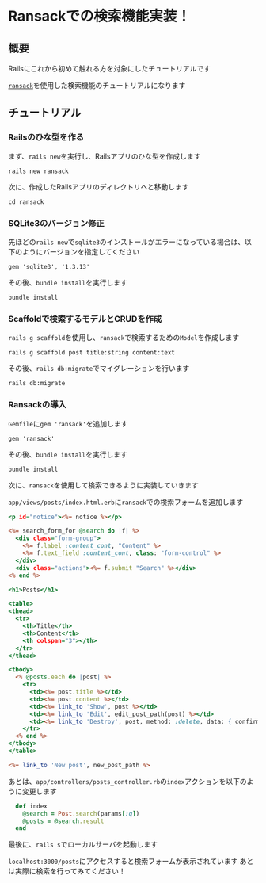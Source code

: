 # Ransackでの検索機能実装！
## 概要

Railsにこれから初めて触れる方を対象にしたチュートリアルです

[`ransack`](https://github.com/activerecord-hackery/ransack)を使用した検索機能のチュートリアルになります

## チュートリアル
### Railsのひな型を作る

まず、`rails new`を実行し、Railsアプリのひな型を作成します

```shell
rails new ransack
```

次に、作成したRailsアプリのディレクトリへと移動します

```shell
cd ransack
```

### SQLite3のバージョン修正

先ほどの`rails new`で`sqlite3`のインストールがエラーになっている場合は、以下のようにバージョンを指定してください

```ruby:Gemfile
gem 'sqlite3', '1.3.13'
```

その後、`bundle install`を実行します

```shell
bundle install
```

### Scaffoldで検索するモデルとCRUDを作成

`rails g scaffold`を使用し、`ransack`で検索するための`Model`を作成します

```shell
rails g scaffold post title:string content:text
```

その後、`rails db:migrate`でマイグレーションを行います

```shell
rails db:migrate
```

### Ransackの導入

`Gemfile`に`gem 'ransack'`を追加します

```ruby:Gemfile
gem 'ransack'
```

その後、`bundle install`を実行します

```shell
bundle install
```

次に、`ransack`を使用して検索できるように実装していきます

`app/views/posts/index.html.erb`に`ransack`での検索フォームを追加します

```erb:app/views/posts/index.html.erb
<p id="notice"><%= notice %></p>

<%= search_form_for @search do |f| %>
  <div class="form-group">
    <%= f.label :content_cont, "Content" %>
    <%= f.text_field :content_cont, class: "form-control" %>
  </div>
  <div class="actions"><%= f.submit "Search" %></div>
<% end %>

<h1>Posts</h1>

<table>
<thead>
  <tr>
    <th>Title</th>
    <th>Content</th>
    <th colspan="3"></th>
  </tr>
</thead>

<tbody>
  <% @posts.each do |post| %>
    <tr>
      <td><%= post.title %></td>
      <td><%= post.content %></td>
      <td><%= link_to 'Show', post %></td>
      <td><%= link_to 'Edit', edit_post_path(post) %></td>
      <td><%= link_to 'Destroy', post, method: :delete, data: { confirm: 'Are you sure?' } %></td>
    </tr>
  <% end %>
</tbody>
</table>

<%= link_to 'New post', new_post_path %>
```

あとは、`app/controllers/posts_controller.rb`の`index`アクションを以下のように変更します

```ruby:app/controllers/posts_controller.rb
  def index
    @search = Post.search(params[:q])
    @posts = @search.result
  end
```

最後に、`rails s`でローカルサーバを起動します

`localhost:3000/posts`にアクセスすると検索フォームが表示されています
あとは実際に検索を行ってみてください！

